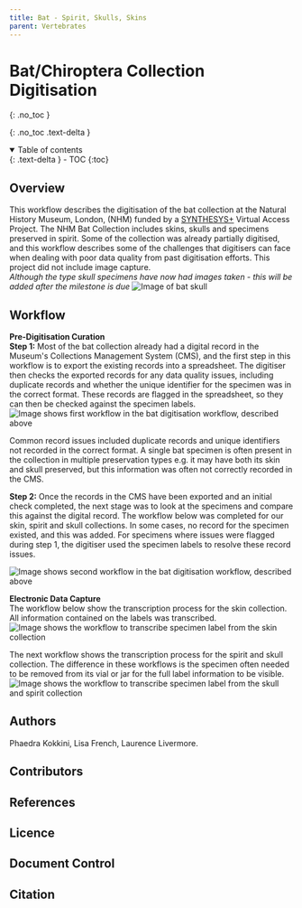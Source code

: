 ```yaml
---
title: Bat - Spirit, Skulls, Skins
parent: Vertebrates
---
```

# Bat/Chiroptera Collection Digitisation
{: .no_toc }

  {: .no_toc .text-delta }
<details open markdown="block">
  <summary>
    Table of contents
  </summary>
  {: .text-delta }
- TOC
{:toc}
</details>
 
## Overview
This workflow describes the digitisation of the bat collection at the Natural History Museum, London, (NHM) funded by a [SYNTHESYS+](synthesys.info) Virtual Access Project. 
The NHM Bat Collection includes skins, skulls and specimens preserved in spirit. Some of the collection was already partially digitised, and this workflow describes some of the challenges that digitisers can face when dealing with poor data quality from past digitisation efforts.
This project did not include image capture. \
*Although the type skull specimens have now had images taken - this will be added after the milestone is due*
![Image of bat skull](https://github.com/lmfrench/lmfrench.github.io/blob/main/images/Bat.PNG?raw=true)

## Workflow
**Pre-Digitisation Curation**\
**Step 1:** Most of the bat collection already had a digital record in the Museum's Collections Management System (CMS), and the first step in this workflow is to export the existing records into a spreadsheet. The digitiser then checks the exported records for any data quality issues, including duplicate records and whether the unique identifier for the specimen was in the correct format.
These records are flagged in the spreadsheet, so they can then be checked against the specimen labels.
![Image shows first workflow in the bat digitisation workflow, described above](https://github.com/lmfrench/lmfrench.github.io/blob/main/images/BatPreDig1.PNG?raw=true)


Common record issues included duplicate records and unique identifiers not recorded in the correct format. A single bat specimen is often present in the collection in multiple preservation types e.g. it may have both its skin and skull preserved, but this information was often not correctly recorded in the CMS.

**Step 2:** Once the records in the CMS have been exported and an initial check completed, the next stage was to look at the specimens and compare this against the digital record. The workflow below was completed for our skin, spirit and skull collections.
In some cases, no record for the specimen existed, and this was added. For specimens where issues were flagged during step 1, the digitiser used the specimen labels to resolve these record issues.

![Image shows second workflow in the bat digitisation workflow, described above](https://github.com/lmfrench/lmfrench.github.io/blob/main/images/BatPreDig2.PNG?raw=true)


**Electronic Data Capture** \
The workflow below show the transcription process for the skin collection. All information contained on the labels was transcribed.
![Image shows the workflow to transcribe specimen label from the skin collection](https://github.com/lmfrench/lmfrench.github.io/blob/main/images/BatEDC1.PNG?raw=true)

The next workflow shows the transcription process for the spirit and skull collection. The difference in these workflows is the specimen often needed to be removed from its vial or jar for the full label information to be visible.
![Image shows the workflow to transcribe specimen label from the skull and spirit collection](https://github.com/lmfrench/lmfrench.github.io/blob/main/images/BatEDC2.PNG?raw=true)


## Authors
Phaedra Kokkini, Lisa French, Laurence Livermore.

## Contributors

## References

## Licence

## Document Control

## Citation

